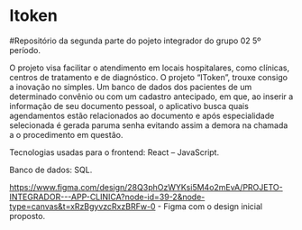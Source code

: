 # Itoken
#Repositório da segunda parte do pojeto integrador do grupo 02 5º período.

O projeto visa facilitar o atendimento em locais hospitalares, como clínicas, centros de tratamento e de diagnóstico. O projeto “IToken”, trouxe consigo a inovação no simples. Um banco de dados dos pacientes de um determinado convênio ou com um cadastro antecipado, em que, ao inserir a informação de seu documento pessoal, o aplicativo busca quais agendamentos estão relacionados ao documento e após especialidade selecionada é gerada paruma senha evitando assim a demora na chamada a o procedimento em questão.

Tecnologias usadas para o frontend: React – JavaScript.

Banco de dados: SQL.

https://www.figma.com/design/28Q3phOzWYKsi5M4o2mEvA/PROJETO-INTEGRADOR---APP-CLINICA?node-id=39-2&node-type=canvas&t=xRzBgyvzcRxzBRFw-0 - Figma com o design inicial proposto.

